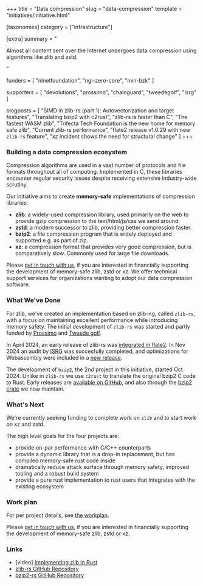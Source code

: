 +++
title = "Data compression"
slug = "data-compression"
template = "initiatives/initiative.html"

[taxonomies]
category = ["infrastructure"]

[extra]
summary = "<p>Almost all content sent over the Internet undergoes data compression using algorithms like zlib and zstd.</p>"

funders = [
    "nlnetfoundation", 
    "ngi-zero-core",
    "min-bzk"
]

supporters = [
    "devolutions", 
    "prossimo", 
    "chainguard", 
    "tweedegolf", 
    "isrg"
]

blogposts = [
    "SIMD in zlib-rs (part 1): Autovectorization and target features",
    "Translating bzip2 with c2rust",
    "zlib-rs is faster than C",
    "The fastest WASM zlib",
    "Trifecta Tech Foundation is the new home for memory safe zlib",
    "Current zlib-rs performance",
    "flate2 release v1.0.29 with new `zlib-rs` feature",
    "xz incident shows the need for structural change"
]
+++

### Building a data compression ecosystem

Compression algorithms are used in a vast number of protocols and file formats throughout all of computing. Implemented in C, these libraries encounter regular security issues despite receiving extensive industry-wide scrutiny.

Our initiative aims to create **memory-safe** implementations of compression libraries:

- **zlib**: a widely-used compression library, used primarily on the web to provide gzip compression to the text/html/js/css we send around.
- **zstd**: a modern successor to zlib, providing better compression faster. 
- **bzip2**: a file compression program that is widely deployed and supported e.g. as part of zip.
- **xz**: a compression format that provides very good compression, but is comparatively slow. Commonly used for large file downloads.

Please [get in touch with us](/support), if you are interested in financially supporting the development of memory-safe zlib, zstd or xz. We offer technical support services for organizations wanting to adopt our data compression software.

### What We've Done

For zlib, we've created an implementation based on zlib-ng, called `zlib-rs`, with a focus on maintaining excellent performance while introducing memory safety. The initial development of `zlib-rs` was started and partly funded by [Prossimo](https://www.memorysafety.org/initiative/zlib/) and [Tweede golf](https://tweedegolf.nl/en).

In April 2024, an early release of zlib-rs was [integrated in flate2](https://github.com/rust-lang/flate2-rs/releases/tag/1.0.29). In Nov 2024 an audit by [ISRG](https://www.abetterinternet.org/) was succesfully completed, and optimizations for Webassembly were included in a [new release](https://github.com/trifectatechfoundation/zlib-rs/releases).

The development of `bzip2`, the 2nd project in this initiative, started Oct 2024. Unlike in `zlib-rs` we use `c2rust` to translate the original bzip2 C code to Rust. Early releases are [available on GitHub](https://github.com/trifectatechfoundation/libbzip2-rs?tab=readme-ov-file#how-to-use-libbzip2-rs-in-your-project), and also through the [bzip2 crate](https://crates.io/crates/bzip2) we now maintain.

### What's Next

We're currently seeking funding to complete work on `zlib` and to start work on xz and zstd. 

The high level goals for the four projects are:

- provide on-par performance with C/C++ counterparts
- provide a dynamic library that is a drop-in replacement, but has compiled memory-safe rust code inside
- dramatically reduce attack surface through memory safety, improved tooling and a robust build system
- provide a pure rust implementation to rust users that integrates with the existing ecosystem

### Work plan

For per project details, see [the workplan](/initiatives/workplans/data-compression).

Please [get in touch with us](/support), if you are interested in financially supporting the development of memory-safe zlib, zstd or xz.

### Links

- [video] [Implementing zlib in Rust](https://www.youtube.com/watch?v=mvzHQdCLkOY&list=PL8Q1w7Ff68DBZZbJt3ie5MUoJV5v2HeA7&index=11)
- [zlib-rs GitHub Repository](https://github.com/trifectatechfoundation/zlib-rs/)
- [bzip2-rs GitHub Repository](https://github.com/trifectatechfoundation/bzip2-rs)
